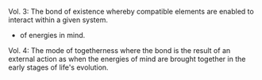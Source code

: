 Vol. 3: The bond of existence whereby compatible elements are enabled to interact within a given system. 
- of energies in mind.

Vol. 4: The mode of togetherness where the bond is the result of an external action as when the energies of mind are brought together in the early stages of life's evolution. 


